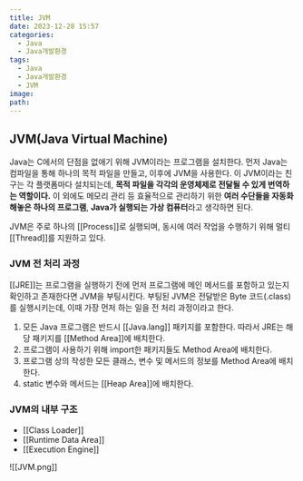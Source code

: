 ```yaml
---
title: JVM
date: 2023-12-28 15:57
categories:
  - Java
  - Java개발환경
tags:
  - Java
  - Java개발환경
  - JVM
image: 
path:
---
```


## JVM(Java Virtual Machine)
Java는 C에서의 단점을 없애기 위해 JVM이라는 프로그램을 설치한다. 먼저 Java는 컴파일을 통해 하나의 목적 파일을 만들고, 이후에 JVM을 사용한다. 이 JVM이라는 친구는 각 플랫폼마다 설치되는데, **목적 파일을 각각의 운영체제로 전달될 수 있게 번역하는 역할이다.** 이 외에도 메모리 관리 등 효율적으로 관리하기 위한 **여러 수단들을 자동화해놓은 하나의 프로그램**, **Java가 실행되는 가상 컴퓨터**라고 생각하면 된다.

JVM은 주로 하나의 [[Process]]로 실행되며, 동시에 여러 작업을 수행하기 위해 멀티 [[Thread]]를 지원하고 있다.

### JVM 전 처리 과정
[[JRE]]는 프로그램을 실행하기 전에 먼저 프로그램에 메인 메서드를 포함하고 있는지 확인하고 존재한다면 JVM을 부팅시킨다. 부팅된 JVM은 전달받은 Byte 코드(.class)를 실행시키는데, 이때 가장 먼저 하는 일을 전 처리 과정이라고 한다.

1. 모든 Java 프로그램은 반드시 [[Java.lang]] 패키지를 포함한다. 따라서 JRE는 해당 패키지를 [[Method Area]]에 배치한다.
2. 프로그램이 사용하기 위해 import한 패키지들도 Method Area에 배치한다.
3. 프로그램 상의 작성한 모든 클래스, 변수 및 메서드의 정보를 Method Area에 배치한다.
4. static 변수와 메서드는 [[Heap Area]]에 배치한다.

### JVM의 내부 구조
+ [[Class Loader]]
+ [[Runtime Data Area]]
+ [[Execution Engine]]

![[JVM.png]]

